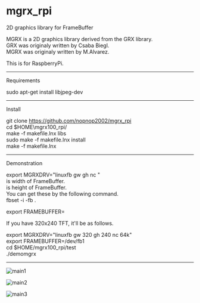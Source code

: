 # mgrx_rpi
2D graphics library for FrameBuffer

MGRX is a 2D graphics library derived from the GRX library.   
GRX was originaly written by Csaba Biegl.   
MGRX was originaly written by M.Alvarez.   

This is for RaspberryPi.   

---

Requirements   

sudo apt-get install libjpeg-dev

---


Install   

git clone https://github.com/nopnop2002/mgrx_rpi   
cd $HOME\mgrx100_rpi/   
make -f makefile.lnx libs   
sudo make -f makefile.lnx install   
make -f makefile.lnx   

---

Demonstration   

export MGRXDRV="linuxfb gw <width> gh <height> nc <colors>"   
<width> is width of FrameBuffer.   
<height> is height of FrameBuffer.   
You can get these by the following command.   
fbset -i -fb <device of framebuffer>   .

export FRAMEBUFFER=<device of framebuffer>   

If you have 320x240 TFT, it'll be as follows.   

export MGRXDRV="linuxfb gw 320 gh 240 nc 64k"   
export FRAMEBUFFER=/dev/fb1   
cd $HOME/mgrx100_rpi/test   
./demomgrx   

---

![main1](https://cloud.githubusercontent.com/assets/6020549/25653417/bc13458c-3027-11e7-8e14-ae6e85f6aec9.png)

![main2](https://cloud.githubusercontent.com/assets/6020549/25653428/c586d4b2-3027-11e7-9a33-25eb3977a0a3.png)

![main3](https://cloud.githubusercontent.com/assets/6020549/25653434/cef6b8d2-3027-11e7-976b-4a21a44fc475.png)
